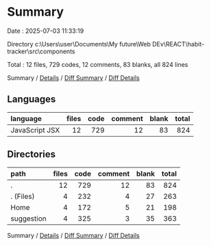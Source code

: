 # Summary

Date : 2025-07-03 11:33:19

Directory c:\\Users\\user\\Documents\\My future\\Web DEv\\REACT\\habit-tracker\\src\\components

Total : 12 files,  729 codes, 12 comments, 83 blanks, all 824 lines

Summary / [Details](details.md) / [Diff Summary](diff.md) / [Diff Details](diff-details.md)

## Languages
| language | files | code | comment | blank | total |
| :--- | ---: | ---: | ---: | ---: | ---: |
| JavaScript JSX | 12 | 729 | 12 | 83 | 824 |

## Directories
| path | files | code | comment | blank | total |
| :--- | ---: | ---: | ---: | ---: | ---: |
| . | 12 | 729 | 12 | 83 | 824 |
| . (Files) | 4 | 232 | 4 | 27 | 263 |
| Home | 4 | 172 | 5 | 21 | 198 |
| suggestion | 4 | 325 | 3 | 35 | 363 |

Summary / [Details](details.md) / [Diff Summary](diff.md) / [Diff Details](diff-details.md)